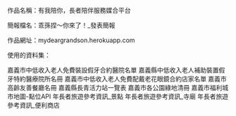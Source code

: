 作品名稱：有我陪你，長者陪伴服務媒合平台

簡報檔名：乖孫捏～你來了！_發表簡報

作品網址：mydeargrandson.herokuapp.com

使用的資料集：

嘉義市中低收入老人免費裝設假牙合約醫院名單
嘉義縣中低收入老人補助裝置假牙特約醫療院所名冊
嘉義市中低收入老人免費配戴老花眼鏡合約店家名單
嘉義市高齡友善餐廳名冊
嘉義縣長青活力站一覽表
嘉義市各公園綠地清冊
嘉義市福利城市地圖-點位API
年長者旅遊參考資訊_景點
年長者旅遊參考資訊_寺廟
年長者旅遊參考資訊_便利商店
